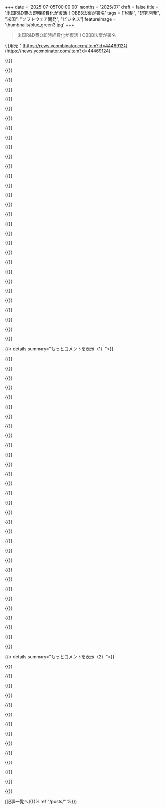 +++
date = '2025-07-05T00:00:00'
months = '2025/07'
draft = false
title = '米国R&D費の即時経費化が復活！OBBB法案が署名'
tags = ["税制", "研究開発", "米国", "ソフトウェア開発", "ビジネス"]
featureimage = 'thumbnails/blue_green3.jpg'
+++

> 米国R&D費の即時経費化が復活！OBBB法案が署名

引用元：[https://news.ycombinator.com/item?id=44469124](https://news.ycombinator.com/item?id=44469124)




{{<matomeQuote body="今回の法案はソフト開発もR&D扱いにして、即時経費化に戻すって。Section 174の変更がなかったことになるみたいだよ。“For purposes of this section, any amount paid or incurred in connection with the development of any software shall be treated as a research or experimental expenditure“って法案の303ページに書いてある！ここ見て→https://www.congress.gov/119/bills/hr1/BILLS-119hr1eas.pdf<br>Section 174の税制変更でリストラがあったっていう元の記事と→https://news.ycombinator.com/item?id=44180533<br>@dangの詳しい投稿も貼っとくね→https://news.ycombinator.com/item?id=44226145" userName="n_u" createdAt="2025/07/05 00:57:54" color="#ff5733">}}




{{<matomeQuote body="＞It also classifies software development as R&D<br>ソフト開発がR&D扱いになったのは、実は2017年のTCJAで2022年からなんだって。今回の新しい法案は、そこは変えずに Deductionのルールを前のに戻す感じらしいよ。<br>TCJAの前の議論で「すべてのソフト開発がR&E費用になった」って言われてたんだ→https://news.ycombinator.com/item?id=34627712<br>AIUIだと、”R&D”（研究開発）と”R&E”（研究実験）は同じ意味みたい。" userName="Thorrez" createdAt="2025/07/05 07:31:06" color="#785bff">}}




{{<matomeQuote body="Page 301<br>＞ there shall allowed as a deduction any domestic research and experimental expenditures which are paid or incurred by the taxpayer in the current taxable year<br>法案の301ページにこう書いてあるよ。「国内の研究開発費用は、納税者が当課税年度に支払ったり発生させたりしたものは控除できる」って。<br>前のSection 174には、国内か国外かの区別はなかったはずだけど、どうなんだろ？" userName="tareqak" createdAt="2025/07/05 06:19:54" color="#ff33a1">}}




{{<matomeQuote body="前のコメントへの返信だけど、国内と国外の区別はTCJAで2017年に成立して2022年からすでにあったんだよ。<br>＞ 174 to require taxpayers to amortize specified R&E expenditures ratably over a five-year period for domestic expenditures and a 15-year period for specified R&E expenditures attributed to foreign research<br>国内は5年で、国外のR&E費用は15年で償却する必要があったらしい。<br>Journal of Accountancyの記事に書いてあるよ→https://www.journalofaccountancy.com/issues/2022/nov/amortiz..." userName="Thorrez" createdAt="2025/07/05 07:33:35" color="#ff5733">}}




{{<matomeQuote body="これがあっても、そんなに変わらないんじゃない？パンデミックでリモートOKになった時、企業は“remote”でも全然いけるって気づいたんだ。<br>確かに、国外R&Dはまだ15年償却だけど（NPVだと全部書き出すより59%くらいにしかならないから、実質的に税金上の損は8.6%くらい）、海外の給料はUSの50～70%オフとかざらだよ。<br>• ゆっくり償却しても、半分のコストで雇えればR&D人件費全体で30%くらいの節約になる。<br>• 純粋なキャッシュベースだと、20%くらい給料が安ければ元が取れる。ほとんどの海外市場はそれを楽々超える。<br>• だから、給料の arbitrageが、税金上の時間差ペナルティをはるかに上回るんだ。海外の給料がUSの20%未満安くない限りね。" userName="me551ah" createdAt="2025/07/05 06:16:31" color="#45d325">}}




{{<matomeQuote body="それってオフショアの他のコスト、例えば法律とか文化とか時差とかを無視してるよ。実際には、そういうのが差を埋めちゃうことが多いんだ。<br>書類上はオフショアが得でも、未だに2025年になっても企業はAmerican devを雇ってる。それどころか、海外のデベロッパーを態々呼び寄せて、本国で雇うより高い給料をUSで払ったりしてるんだから。" userName="BobbyJo" createdAt="2025/07/05 06:25:02" color="#45d325">}}




{{<matomeQuote body="俺は15年くらい、世界のいろんな会社でリモートで働いてるけど、リモートワークは難しいし、多くの人には向いてないし、平均的にはオンサイトで雇うより効率が低いっていう意見を前から言ってるんだ。<br>理由は色々あるよ。非言語コミュニケーションがないし、ネットワークが不安定な電話越しだと _intention_ を理解するのが難しい。コミュニケーション以外にも、燃え尽き症候群が迫ってくるし、健康的で自然な怠け心も邪魔になる。<br>もちろんリモートエンジニアを雇うのが不可能じゃないけど、俺の（完全に非公式な）経験からの推測だと、リモートで働きたいエンジニアのうち、心身の健康を保って efficientlyに働けるのは、1～2年の蜜月期間を過ぎると10%くらいだよ。<br>COVIDでちょっと揺れ動いたけど、IMOは中～高レベルのポジションなら、stationary jobもリモートもどっちも大丈夫。" userName="xlii" createdAt="2025/07/05 07:20:50" color="#785bff">}}




{{<matomeQuote body="それはどうかな。オフショアは前からずっと可能だったじゃん。ICは今リモートできるかもしれないけど、チームはグローバルにできるよ。USのリーダー、インドに2人、ブラジルに2人とか。<br>でも、これがなかったからって、お金を節約するのをブロックしてたわけじゃない。<br>インドに10人、100人、500人のチームを作って、オフィスで一緒に働かせるのは前からずっとできた。<br>これは変わると思うよ。他の国がもっと大きな投資センターになったらね。どうなるかはまだ分からないけど。<br>USはスタートアップにとって良い土壌なんだ。だって、巨大でaddressableで自由な市場があるし、スタートアップのエコシステムもある。<br>それに、ほとんどのスタートアップがWFOとminimum synced time zonesを求めてるし…。それに大きなテック企業は、specialism全部がUSにあるんだ。" userName="bravesoul2" createdAt="2025/07/05 09:10:58" color="#38d3d3">}}




{{<matomeQuote body="そうそう、プログラミングとかソフト開発が、なぜかUSの中でしかできないって思ってる’Muricansが多いんだよ。<br>俺、EUのシニア開発者だけど、年収6桁（ドル）稼いでるシニア開発者なんてゼロだよ。ありえない話だろ。" userName="g0db1t" createdAt="2025/07/05 09:16:04" color="">}}




{{<matomeQuote body="2022年みたいな超いい時代じゃないけど、経験10年以上なら6桁（給与）も夢じゃないよ。コツは欧州の会社は（ほとんど）無視して、欧州で活動してる米国企業を狙うこと。Switzerland、Norway、Irelandも結構いいかもね。でもGermanyとか南欧の開発者の給料見るとマジでびっくりするわ。" userName="CalRobert" createdAt="2025/07/05 09:34:57" color="#ff5733">}}




{{<matomeQuote body="＞Germanyとか南欧の開発者の給料見るとマジでびっくりするわ。<br>Germanyの給料ってそんなに低いの？ Europeで一番豊かな国だと思ってたけど。" userName="FirmwareBurner" createdAt="2025/07/05 11:42:50" color="">}}




{{<matomeQuote body="Ireland、Switzerland、Norwayとかよりはるかに低いみたいだよ。東欧や南欧は低いけど生活費も安いからまだわかる。でもどっちにしてもUSの比じゃないね。" userName="CalRobert" createdAt="2025/07/05 12:38:58" color="#ff33a1">}}




{{<matomeQuote body="Irelandと比較してるのは、きっとBig Techの給料だけ見てるんじゃない？ Norwayはそんなにtech産業多くないしさ。" userName="FirmwareBurner" createdAt="2025/07/05 17:31:34" color="">}}




{{<matomeQuote body="そうそう、でもBig TechじゃないUSの会社がいっぱいIrelandにあるんだよ。ストックオプションとかボーナスはあんまりないけど、基本給はそこそこ。そういう会社いくつかから6桁のオファーもらったことあるから、可能だよ。" userName="disgruntledphd2" createdAt="2025/07/05 18:50:18" color="#785bff">}}




{{<matomeQuote body="その給料、税金とDublinの家賃払ったら手取りどんくらい残るの？" userName="FirmwareBurner" createdAt="2025/07/05 23:11:07" color="#ff33a1">}}




{{<matomeQuote body="残念だけどマジでフェック・オール（全然）残んないね。まあ、何年か前に家買ったとか、知り合い経由で非公式に借りてるとかなら別だけど。AlternativeとしてBig Techで働けば、（Ireland基準だと）めっちゃいい給料もらえるし、福利厚生もすごく良くてかなり裕福に感じるよ。あとボーナスとかストックもめっちゃ助かる。でも正直、Irelandは超高い。うちは世帯収入で言えば85％くらいに入るけど、家は（小さいし高いけど）持ってるけど、必要なもの払った後あんまり残らないんだよね。だからまあ、給料は上がるけど自由に使えるお金はそんなに増えないかもね（でもそれ以外は、Irelandは住むのに最高の場所だよ）。" userName="disgruntledphd2" createdAt="2025/07/06 09:09:17" color="#ff5733">}}




{{<matomeQuote body="ちゃんと読んでるなら、これ（法案のことかな？）ははっきりUE、Canada、UKとか、給料高くてR＆Dとかソフトエンジニアリングの能力がある国を狙い撃ちしてるのがわかると思うな。" userName="eric-burel" createdAt="2025/07/05 06:38:22" color="">}}




{{<matomeQuote body="そう、うちはIrelandのOffalyに安い家買って電車通勤でリモートしようとして、まあまあいけるかなって思ったんだけど、近所がマジで最悪でダメだった。諦めてNetherlandsに引っ越したら、子供たちの自立にはすごく良かったよ。でも、良いスナッグ（パブの居心地いい小部屋）が恋しいな。" userName="CalRobert" createdAt="2025/07/06 10:11:22" color="">}}




{{<matomeQuote body="ああ、オフショアして失敗してオンショアに戻すのって、少なくとも90年代からずっと繰り返してるよね。俺の親父もソフト開発者だったけど、20年前も同じこと愚痴ってたわ。いつだって揺り戻しはあるんだよ。SFとかNYCみたいな巨大ハブのネットワーク効果はマジで半端ない。" userName="__loam" createdAt="2025/07/05 06:31:13" color="#785bff">}}




{{<matomeQuote body="オランダの給与って、米国のBig-TechとかHFT以外はドイツより低いんじゃない？先週、経験10年で7万のオファーもらったけど、ぼったくりって感じ。<br>高い給料なんて上位1％以外にはないのかな。" userName="FirmwareBurner" createdAt="2025/07/06 21:29:13" color="">}}




{{<matomeQuote body="リモートスタートアップとかリモートワーク歴30年くらいだけど、昔は「リモートできる人は少数」って意見が当たり前だったんだよね。社会全体が対面 based なのに、今これが議論になるの silly すぎ。<br>リモートできる人の割合は会社によるよ。リモート前提じゃない会社なら10％でも高いかも。ビデオ会議ばっか使うのはリモート会社のコミュ問題解決策としてはダメ。Remote team 構築の reality を理解してない証拠。Open source project みたいにやれないと間違ってる。" userName="phil21" createdAt="2025/07/05 18:00:10" color="#ff5733">}}




{{<matomeQuote body="これって、米国の会社が他の国からR＆D人材を引き抜くのが難しくなる税制上の話、って理解で合ってる？<br>全ての国がそれを問題だって思うわけじゃないよね。" userName="munch117" createdAt="2025/07/05 09:41:53" color="">}}




{{<matomeQuote body="経験から言うと、前の人の10％ってのは悲観的すぎかな。30〜40％くらいが正確だと思う。Open plan とか cubicle でやっていける人と同じくらいだよ。<br>リモートで成功してる人いっぱい見るし、Quality of life が爆上がりするのが大きい。通勤時間なし、ランチ中に家事とか、週末に修理とか入れなくて済むのがデカい。<br>でも、みんなに合うわけじゃない。一人暮らしの若い人は struggling してるね。オフィスを社交場にしてて、仕事以外で social life を organizer できないから。あと、キャリアアップには対面が必要。 Dating と同じ。一番いいのは、通勤時間ゼロで会社敷地内の豪華な個室 office 。 それ以外は全部 tradeoff だよ。" userName="PeterStuer" createdAt="2025/07/05 08:54:38" color="#ff5733">}}




{{<matomeQuote body="詳しいことは言えないけど、何年もメンタリングとかやっててリモートコミュニティが大きくなるのを見てきたんだ。最初の honeymoon phase では前の人の言う通りだけど、「孤独すぎて鳩に名前つけたら一人前」なんてジョークもあるくらい。<br>同僚見てても、大体5年もすると on-site に戻りたがる人が多いよ。<br>ヨーロッパだと通勤1時間以下が多いし、朝の routine で映画とか読書とか楽しめる。友達と一緒で social な場にもなる。米国の同僚の一人運転とは違うね。<br>リモートだとsocial event に出なかったり、一番socialな環境で outsider になりがち（特に男性）。週1でもhybrid の方が full remote よりずっといいと思う。<br>結局、リモート向きかどうかって誰にも分からないんだよね。静かな engineer が一年で depressed になることもあれば、 party の中心人物みたいな guy がリモートで thrives することもある。<br>It’s just… ただ、リモートは quickly に人を疲れさせるし、問題は creep してくる。腰痛とか、 working hours が slowly inflate したり。<br>一部 remote 、一部そうじゃないって状況は healthy だと思う。 Local jobs を守りつつ、 remote したい人にも機会があるしね。 honeymoon period は自分に合うか試すのにちょうどいい。" userName="xlii" createdAt="2025/07/05 12:58:19" color="#ff5c5c">}}




{{<matomeQuote body="管理職が書面で意図を伝えられないくらいpoorなら、オフィスにいたってどうにもならないよ。単に incompetent。逆に、管理職がハッキリ伝えても全然実行されないってのも見てきた。<br>社内政治で誰かのknowledge, access, ＆ contributionが妨げられるなら、そいつは雇うべきじゃない。もう雇っちゃったなら、 severance を出すべき。<br>software startup の経験だと、 employee の平均勤続年数はどこでも2年くらい。だから、あなたが honeymoon period って呼んでるのは、結局業界の平均的な retention なだけだよ。" userName="sidewndr46" createdAt="2025/07/05 13:31:58" color="">}}




{{<matomeQuote body="7割も安い価格で同じ品質の仕事ができるなんて思うのは幻想だね。" userName="ozgrakkurt" createdAt="2025/07/05 07:05:27" color="">}}




{{<matomeQuote body="ドイツの純給与は、だいたいアメリカ東海岸の半分から3分の1くらいが普通だよ。中間規模の会社だと、一番シニアなエンジニアでも総額10万ドルが上限で、税金もほぼ50％かかるんだって。" userName="okanat" createdAt="2025/07/05 20:07:36" color="">}}




{{<matomeQuote body="90年代後半からオフショアチームに関わってきたけど、成功例はないよ。一番の原因はタイムゾーンだね。会社はコストのために社員に犠牲を強いるけど、リモート管理職以外にメリットがないから失敗する。品質問題もタイムゾーンが根っこ。文化の違いで基準がずれて、孤立チームはついていけない。お互いの不満もあるし失敗する運命だよ。CFOが強い会社とか、投資家だけ見てる経営者は失敗の理由分かってないね。USの移民排斥で、優秀な人材が母国に残るようになってオフショア増えそう。課題理解せず効率落ちるだけだろうね。" userName="fnordpiglet" createdAt="2025/07/05 08:57:10" color="#45d325">}}




{{<matomeQuote body="「オランダの給料ってドイツより低くない？」って聞かれてるけど、基本US企業が良いらしい。pragmatic engineers trimodal compensation articleに詳しいけど、USから見れば安いけど、現地よりは良い給料になるんだって。" userName="disgruntledphd2" createdAt="2025/07/07 09:48:25" color="">}}




{{<matomeQuote body="多くの会社はリモート下手。「Slackあげる、自分で考えろ」って感じ。対面なら隣に聞けるけど、リモートだと文化やSlackの使い方が分かりにくいんだ。Slackは常にパブリックに書いて、集中したい時は自分でミュート、DMは本当に必要な時だけ、ってルールがお気に入りだったな。Auth0以外でうまくできてるの見たことないや。創業者が最初から遠距離だったからかな。" userName="CalRobert" createdAt="2025/07/05 09:30:47" color="#785bff">}}




{{< details summary="もっとコメントを表示（1）">}}

{{<matomeQuote body="過去の分も追いつけそうだよ。「2022年〜2024年に国内R＆D費用を資産計上した会社は、catch-up deductionを選べて、イノベーションしてる会社のキャッシュフローを大幅に改善できるかも」だって。" userName="lsllc" createdAt="2025/07/05 01:21:35" color="#ff33a1">}}




{{<matomeQuote body="Section 174で2番目に嫌だったのは、エンジニア一人ひとりの時間をR＆Dか’internal software’かに分類しなきゃいけなかったことだよ。前の会社では、毎年エンジニアリングリードの仲間たちと、JIRAチケットを全部見て、誰がR＆Dにどれくらい時間を使ったか再構築するのにほぼ一日かかってたんだ。" userName="umeshunni" createdAt="2025/07/05 01:48:03" color="#ff5733">}}




{{<matomeQuote body="前の会社で、ちょっとした開発でも予算とか承認必要な「プロジェクト」開始プロセスがあったんだ。当時はただの官僚主義だと思ってたけど、Section 174読んで納得したよ。もしかしたら、この面倒なプロセスなくしてくれるかもね。" userName="supriyo-biswas" createdAt="2025/07/05 02:07:17" color="#ff5733">}}




{{<matomeQuote body="「ほんの少しの開発作業でも、予算計画と承認付きで「プロジェクト」開始が必要だった」って話だけど、それって完全に自動化できるんじゃないの？僕のプルリク上げて、同じ名前でJIRAチケット作ってリンクして、マージしたら自動で完了、みたいなスクリプトみたいにね。" userName="viraptor" createdAt="2025/07/05 03:04:03" color="">}}




{{<matomeQuote body="「この税金払うべき？」って戦術的な判断、自動化は簡単じゃないんだよね。" userName="samrus" createdAt="2025/07/05 04:48:33" color="">}}




{{<matomeQuote body="プロセスとか定型部分はほぼ自動化できるってこと。<br>最終チェックは人がやるけど、めんどい作業は自動でやらせられるじゃん。" userName="viraptor" createdAt="2025/07/05 11:43:47" color="">}}




{{<matomeQuote body="そうだけど、それはたいしたことないよ。<br>戦術とか戦略の判断がボトルネックになるんだ。" userName="samrus" createdAt="2025/07/06 13:30:23" color="">}}




{{<matomeQuote body="うちの会社じゃ、事業承認って結構大変で会議いっぱいあったんだ。<br>それが普通だったけど、これがないと税務上の分類として認められなかったと思うよ。" userName="supriyo-biswas" createdAt="2025/07/05 06:29:25" color="">}}




{{<matomeQuote body="エンジニアの時間をR＆Dか内部ソフトかに分類するのに、毎年リード仲間と“ほぼ一日”費やしてたって話。<br>「ほぼ一日」って表現、なんか笑えるね。" userName="Cipater" createdAt="2025/07/05 07:17:52" color="">}}




{{<matomeQuote body="デタラメでいいのに何で時間かけるわけ？<br>正直、やらされた時はいつも適当だったよ。<br>本当に重要なら、君が出した数字なんて求めてこないって。" userName="monster_truck" createdAt="2025/07/05 07:48:50" color="">}}




{{<matomeQuote body="こんな変な立法プロセス、他にある？<br>米議会は毎年デカい法案しか通せないみたい。<br>赤字ルール回避のため、時限爆弾みたいな税金ルールを仕込むんだ。<br>解除しないと今回みたいなR＆D問題が起きて企業や国民が困る。<br>さらに独裁みたいな行政府が法律無視で特定の個人・組織を攻撃する。<br>こんなのいつまで続くんだ？<br>債券市場が信用失ったらヤバいね。<br>BBB法案が米国債にどう影響するか見ものだよ。" userName="pavlov" createdAt="2025/07/05 08:55:06" color="#ff5733">}}




{{<matomeQuote body="前の人が言ってた「税金時限爆弾」は、意図的なんだって。<br>野党が中間選挙で勝って政権交代する可能性があるから、マズい条項は自分たちが政権にいない時に「爆発」するように仕込んで、相手のチャンスを潰すらしい。<br>例えばMedicaid削減は次の中間選挙直前まで始まらないんだって（次は民主党有利って見られてる）。<br>[0] https://ccf.georgetown.edu/2025/05/27/medicaid-and-chip-cuts..." userName="andrekandre" createdAt="2025/07/06 02:09:43" color="#38d3d3">}}




{{<matomeQuote body="不真面目で腐敗してる奴らがいつも再選しちゃうんだよな。<br>もうどうすりゃいいかマジでわかんない。" userName="jayd16" createdAt="2025/07/05 19:23:37" color="">}}




{{<matomeQuote body="First Past the Post投票システムをやめろって！<br>アメリカ政治のダメさのほとんどは、この制度のせいだよ。<br>協力とか合意より、分断を煽るんだ。<br>もっとマシな選挙制度ならそうならないのに。" userName="Sammi" createdAt="2025/07/05 22:09:56" color="#ff33a1">}}




{{<matomeQuote body="選挙での戦略投票とか二者択一はマジやめてほしいわ。<br>承認投票（approval voting）とかコンドルセ方式（Condorcet methods）みたいな、もっと良い制度に全国で変えるべきだと思う。" userName="sn9" createdAt="2025/07/06 03:04:55" color="">}}




{{<matomeQuote body="議会（Congress）はさ、公共のために働く場所だったのに、今は自分のことしか考えないナルシスト（narcissists）ばっかりだよ。<br>自分たちが目立つためなら何でも壊す感じ。" userName="kevin_thibedeau" createdAt="2025/07/05 11:05:42" color="">}}




{{<matomeQuote body="マジで激動の年だよ。<br>俺たち米国（US）以外も、経済的、文化的なショックにマジで備えなきゃって最近気づいたわ。<br>権威主義的な大統領制（authoritarian presidential system）に進んでる反動としてね。<br>でも見てるだけじゃなくて、行動する時だ。" userName="kzrdude" createdAt="2025/07/05 15:52:38" color="">}}




{{<matomeQuote body="これでさ、みんな解雇された仕事が全部戻ってくるんだろ？<br>だろ？" userName="jofzar" createdAt="2025/07/05 04:29:13" color="">}}




{{<matomeQuote body="ソフトウェアエンジニア（software engineers）を雇うのが安くなるんじゃないか？<br>だから市場にはもっと仕事が増えて、たぶん良い仕事になるかもね。<br>でも、森を切ったら、そこに生える新しい森は前のとは違う見た目になるみたいに、変化は違う形で現れるよ。" userName="nine_k" createdAt="2025/07/05 05:00:19" color="#45d325">}}




{{<matomeQuote body="もし本当なら、これは良いことだよ。<br>全体的に悪い、詰め込みすぎの法案だけどね。<br>R&D費の即時経費化は、そもそも変えるべきじゃなかったし、それを擁護する人があんなに苦労して言い訳してたのがずっと変だった。" userName="tomrod" createdAt="2025/07/05 01:12:48" color="#45d325">}}




{{<matomeQuote body="法案が詰め込みすぎなのは、誰も妥協しないからだよ。<br>だから、どっちの政党にとってもちょっとでも論争的な内容がある法案は、年に一度の財政調整法案（reconciliation bill）としてしか通せないんだ。" userName="xp84" createdAt="2025/07/05 01:41:47" color="#ff33a1">}}




{{<matomeQuote body="いや、違うよ。<br>財政調整法案（reconciliation bill）以外でも、論争的な法案はたくさん通ってるし、特に三権が一致してる時（trifectas）なんてそうだ。<br>少数党にとっては論争的でも、多数党が広く支持してれば通る。<br>財政調整法案は、多数党の結束を危うくするような内容で、少数党が（論争的じゃなく）一貫して反対する時に必要なんだよ、たぶん。" userName="dragonwriter" createdAt="2025/07/05 01:48:28" color="#785bff">}}




{{<matomeQuote body="この10年で上院で60票取れた法案ってどれだけあったっけ？ フィリバスター無しの今の議会は嫌だけど、システムが麻痺してる方がマズいかもな。" userName="cheriot" createdAt="2025/07/05 02:03:32" color="">}}




{{<matomeQuote body="政治家を落とそうぜ！RCV（Ranked Choice Voting）を導入すれば良くなるよ。NYのMamdani候補もRCVのおかげだって。これを知ってる政治家はRCVを違法にしてる。自分の州でRCVを導入しよう！" userName="9283409232" createdAt="2025/07/05 02:19:54" color="">}}




{{<matomeQuote body="減価償却は他の投資と同じでしょ。賃貸物件の屋根修理とか。今回のR&D費の変更は数十年のやり方に反して、中小企業にはキツかった。でも、他の資本支出と同じ原則を適用しただけ、とも言える。" userName="mindslight" createdAt="2025/07/05 02:37:50" color="#45d325">}}




{{<matomeQuote body="今のより何でもマシだよ。RCVが一番知られてて人気のある代替案だね。" userName="9283409232" createdAt="2025/07/05 13:43:13" color="">}}




{{<matomeQuote body="新しい事やるなら、どうせなら良い方やろうよ。人気は人が作るんだから、良いものを人気にすればいい。" userName="AnthonyMouse" createdAt="2025/07/05 17:53:11" color="">}}




{{<matomeQuote body="いや、大衆の支持が必要だから意味あるんだよ。RCVは広めるのに10年かかったし、一番知られてる。STAR voting広めたいなら頑張ってくれ。でもRCVだって今よりずっとマシでしょ。" userName="9283409232" createdAt="2025/07/05 18:06:47" color="">}}




{{<matomeQuote body="フィリバスターなんて形だけだよ。不便になればすぐ消える。なんでまだあるんだろうね？答えは面白くないけどさ。" userName="a_wild_dandan" createdAt="2025/07/05 02:27:16" color="">}}




{{<matomeQuote body="なんでフィリバスターがまだあるか？両方の政党が、いつか相手が多数派になるのが怖いからさ。" userName="ethbr1" createdAt="2025/07/05 04:12:20" color="">}}

{{</details>}}




{{< details summary="もっとコメントを表示（2）">}}

{{<matomeQuote body="これ、給料に適用されたんだろ？ 伝統的な資本支出じゃなくて運営費だったんだよ。" userName="djoldman" createdAt="2025/07/05 02:54:10" color="#ff5733">}}




{{<matomeQuote body="個人的には承認投票ってRCVとほとんど同じくらい良いと思うんだけど、一般の人に説明するのが超簡単なんだ。<br>候補者の横にチェックボックスがあって、OKだと思う人にチェックを入れるだけ。<br>これで選ばれるのは一番「まあ、OK」な候補者だから、勝者が発表されてもみんな「…まあ、OKか」って感じになるんだよ。<br>予備選挙も重要じゃなくなるかもね、同じ政党から複数候補が出ても票が割れないで本選挙に出られる理論上は可能だから。<br>コミュニケーションも楽。RCVだと＃1票が一番多い人が勝つとは限らないから、システムへの信頼が失われる可能性があるんだ。<br>「こいつが一番チェックマーク多かったんだよ」ってアメリカ国民に言うのはすごく簡単で、誰も混乱しないよ。" userName="nerdsniper" createdAt="2025/07/05 19:33:27" color="">}}




{{<matomeQuote body="＞最近（元に戻された）変更は、何十年ものやり方に逆行して、中規模の黒字スタートアップには壊滅的だったし、実質増税だったんだよね。<br>でもあれ、他のほとんどの事に適用される一般原則をストレートに適用しただけなんだ。<br>間違いだったのは、ソフトウェアR＆Dだけ元に戻すことで調整しようとしたことじゃなくて、他の事業経費も支払った時に費用計上できるようにすべきだったんだよ。<br>毎年同じ経費がかかる大手の安定した会社にとっては、変更後の最初の数年以外はたいして変わらない。今年の費用を全部今年計上するのと、過去20年の経費の5％ずつを毎年計上するのと、結局毎年同じ額を控除できるからね。<br>問題になるのは新しい挑戦者だよ。彼らは昔の経費をいくらでも控除できるわけじゃないから、最初の年の控除額は競合の大手より少なくなるんだ。<br>それに、長期投資を増やすことへのインセンティブが失われたり（競争上の不利）もするんだ。<br>もし既存の会社が毎年500万ドルの投資をしてて、新しい海外競争相手が出てきて競争力を保つために1000万ドルに増やさないといけなくなったとするよね。<br>そしたら、その会社は新規参入者と同じ状況になるんだ。しかも、そうできないかもしれない。普段稼ぐ500万ドルの利益を投資に回してギリギリでやるつもりだったのに、政府がその利益のほとんどに課税するってことは、結局今年はそれを投資に使えないってことになるんだ。それが最終的には控除できたとしてもね。<br>これが不動産の場合に具体的に何をもたらすか見てみてよ。家賃が上がり始めたら、普通は新しい住宅を建てるインセンティブが働くよね。<br>でも今は、建物を建てる費用をYear 0で全部払わないといけなくて、何十年も経たないと控除できないんだ。これって俺たちが望むインセンティブ？多分違うよね。" userName="AnthonyMouse" createdAt="2025/07/05 09:01:56" color="#ff33a1">}}




{{<matomeQuote body="そうそう、資本資産を構築するために使われた給料だね。新しい屋根の費用の半分は給料だって言うだろ？<br>なのに、完成したものの価値全体を減価償却するよね、投入材料のコストだけじゃなくてさ。<br>もし屋根職人を自分の従業員として雇ったとしても、やっぱりこういう会計処理をするべきなんだ。<br>もちろんごまかす方法はたくさんあるけどね。<br>ポイントは、数年以上使われるソフトウェアを作るのは資産を作ることだってことさ。<br>この業界がファストファッションみたいに速いから、直感に反するだけなんだ。<br>特定のコンポーネントの簿記、減価償却スケジュール、早期の寿命終了なんかが、不必要な複雑さに見えるだけなんだよ。" userName="mindslight" createdAt="2025/07/05 03:00:17" color="">}}




{{<matomeQuote body="俺の記憶が正しければ、承認投票の問題はRCVよりも改ざんがずっと簡単だってことだよ。<br>空のチェックボックスを塗りつぶす方が、投票用紙の順位を変えるよりはるかに簡単だからね。" userName="9283409232" createdAt="2025/07/05 20:29:14" color="">}}




{{<matomeQuote body="「激しい政治的二極化の時代に、上下両院で民主党が薄い多数派を維持していたにもかかわらず、第117回議会（2021-2023）は、インフレ抑制法、アメリカ救済計画法、インフラ投資・雇用法、郵便サービス改革法、超党派安全な共同体法、CHIPS・科学法、退役軍人補償法、選挙人集計改革・大統領移行改善法、結婚尊重法を含む多くの重要な法案を通過させた。」<br>この中で最初の二つ以外は全て超党派で、上院で60票（あるいはそれ以上）を獲得したんだよ。" userName="apsec112" createdAt="2025/07/05 02:15:59" color="#785bff">}}




{{<matomeQuote body="これだよ。TCJAでなくなって、OBBBAで復活したんだろ？俺何か見落としてる？" userName="earth2mars" createdAt="2025/07/05 01:43:26" color="">}}




{{<matomeQuote body="うん、デメリットの理解は結構あったよ。根本的な流れとして、政府は利益を実際に実現させてタイムリーに税金を払わせたいんだよね。みんなが稼いだ利益を全部再投資して、税金の支払いをいつまでも先延ばしするのを許したくないんだ。キャピタルゲインとか退職金プランは例外で、それぞれ理由があるみたいだけど。" userName="mindslight" createdAt="2025/07/05 14:55:47" color="#38d3d3">}}




{{<matomeQuote body="Affordable Care Act（オバマケア）が、財政調整手続きで可決された法律としては今までで一番大規模だったんだ。" userName="rpiguy" createdAt="2025/07/05 02:55:35" color="">}}




{{<matomeQuote body="もっと正式なクイド・プロ・クオのシステムが必要な気がするな。そうすれば政治的な取引を複数の法案に分けて、頼りにできる。こういうのって人間の本質みたいだし、手続き上のルールでそれが無いふりしても誰のためにもならないよ。" userName="pfannkuchen" createdAt="2025/07/05 03:29:57" color="">}}




{{<matomeQuote body="もちろん。企業が利益を全部資産につぎ込んで税金を払わないのを許さない根本的な理由があるんだ。例えるなら、利益を全部使って地面から金を掘り出す会社みたいにね。そうすれば効率的に利益にかかる税金を逃れられるだろ。君のコメントに戻ると、この法律が変わったのが良いことだけみたいに言ってるね。そうやって、本質的にこういう法律が作られることにつながる詳細を省いてるんだよ。" userName="tossandthrow" createdAt="2025/07/05 17:23:10" color="#45d325">}}




{{<matomeQuote body="じゃあアメリカはR&Dに補助金出し続けるのに、世界の他の国がそうしてるって文句言うのか？結局何が変わったんだ？" userName="bgnn" createdAt="2025/07/05 09:09:50" color="#ff5733">}}




{{<matomeQuote body="それは補助金じゃないよ。ただR&D費用を5年かけて経費にする代わりに、すぐに全額経費にできるようにしただけ。" userName="trollbridge" createdAt="2025/07/05 17:52:34" color="#785bff">}}

{{</details>}}



[記事一覧へ]({{% ref "/posts/" %}})

